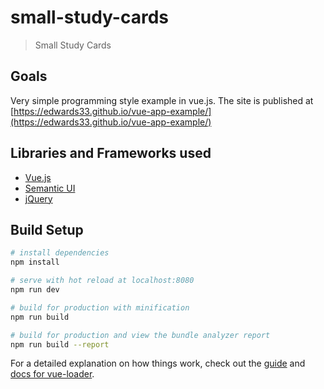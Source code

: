 # small-study-cards

> Small Study Cards

## Goals

Very simple programming style example in vue.js.
The site is published at [https://edwards33.github.io/vue-app-example/](https://edwards33.github.io/vue-app-example/)

## Libraries and Frameworks used

* [Vue.js](https://vuejs.org)
* [Semantic UI](https://semantic-ui.com)
* [jQuery](https://jquery.com)

## Build Setup

``` bash
# install dependencies
npm install

# serve with hot reload at localhost:8080
npm run dev

# build for production with minification
npm run build

# build for production and view the bundle analyzer report
npm run build --report
```

For a detailed explanation on how things work, check out the [guide](http://vuejs-templates.github.io/webpack/) and [docs for vue-loader](http://vuejs.github.io/vue-loader).
